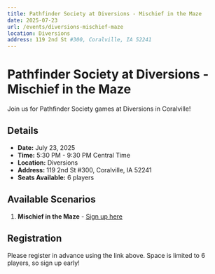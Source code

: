 ```yaml
---
title: Pathfinder Society at Diversions - Mischief in the Maze
date: 2025-07-23
url: /events/diversions-mischief-maze
location: Diversions
address: 119 2nd St #300, Coralville, IA 52241
---
```


# Pathfinder Society at Diversions - Mischief in the Maze

Join us for Pathfinder Society games at Diversions in Coralville!

## Details

- **Date:** July 23, 2025
- **Time:** 5:30 PM - 9:30 PM Central Time
- **Location:** Diversions
- **Address:** 119 2nd St #300, Coralville, IA 52241
- **Seats Available:** 6 players

## Available Scenarios

1. **Mischief in the Maze** - [Sign up here](https://www.rpgchronicles.net/session/049f7cb9-9dcf-498b-9cff-40813af5ec5d/pregame)

## Registration

Please register in advance using the link above. Space is limited to 6 players, so sign up early!
